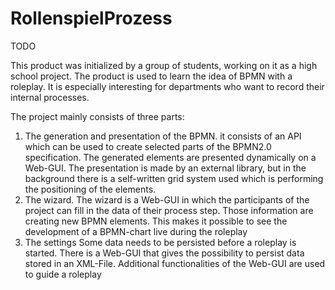 RollenspielProzess
==================

TODO

This product was initialized by a group of students, working on it as a high school project.
The product is used to learn the idea of BPMN with a roleplay. 
It is especially interesting for departments who want to record their internal processes.

The project mainly consists of three parts:
1. The generation and presentation of the BPMN. 
   it consists of an API which can be used to create selected parts of the BPMN2.0 specification. The generated elements are presented dynamically on a Web-GUI.
   The presentation is made by an external library, but in the background there is a self-written grid system used
   which is performing the positioning of the elements.
2. The wizard. 
   The wizard is a Web-GUI in which the participants of the project can fill in the data of their process step.
   Those information are creating new BPMN elements. This makes it possible to see the development of a BPMN-chart 
   live during the roleplay
3. The settings
   Some data needs to be persisted before a roleplay is started. There is a Web-GUI that gives the possibility to 
   persist data stored in an XML-File. Additional functionalities of the Web-GUI are used to guide a roleplay
